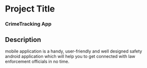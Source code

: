 # Project Title
<h3>CrimeTracking App</h3>


## Description

mobile application is a handy, user-friendly and well designed
safety android application which will help you to get connected with
law enforcement officials in no time.

